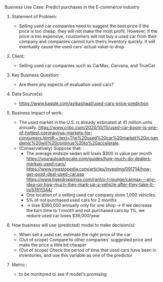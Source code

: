 Business Use Case: Predict purchases in the E-commerce industry

1. Statement of Problem: 
    - Selling used car companies need to suggest the best price if the price is too cheap, they will not make the most profit. However, if the price is too expensive, coustomers will not buy a used car from their company and companies cannot turn theirs inventory quickly. It will eventually cause the used cars' actual value to drop.

2. Client: 
    - Selling used car companies such as CarMax, Carvana, and TrueCar

3. Key Business Question: 
    - Are there any aspects of evaluation used cars?

4. Data Source(s):
    - https://www.kaggle.com/avikasliwal/used-cars-price-prediction

5. Business impact of work: 
    - The used market in the U.S. is already estimated at 41 million units annually. https://www.cnbc.com/2020/10/15/used-car-boom-is-one-of-hottest-coronavirus-markets-for-consumers.html#:~:text=The%20used%20car%20market%20in,pandemic%20will%20continue%20to%20accelerate.
    - (Conservatively) Suppose that:
      * The average midsize sedan will loses $300 in value per month
      https://yourautoadvocate.com/guides/how-much-do-dealers-markup-used-cars/
      https://www.investopedia.com/articles/investing/091714/how-get-good-deal-used-car.asp
      https://www.tigerdroppings.com/rant/o-t-lounge/carmax---any-idea-on-how-much-they-mark-up-a-vehicle-after-they-take-it-in/57611344/
      * One location of a selling used car company store 1,000 vehicles.
      * 5% of not purchased used cars for 2 months
      * -> lose $360,000 annually only for one shop
    -> If we decrease the turn time to 1 month and not purchased cars by 1%, we reduce used car loses $36,000/year

6. How business will use (predicted) model to make decision(s):
    - When sell a used car, estimate the right price of the car
    - (Out of scope) Compare to other companies' suggested price and make the price a little bit cheaper
    - (Out of scope) Check the period of time that used cars have been in inventories, and use this variable as one of the predictor

7. Metric : 
    - to be monitored to see if model's promising